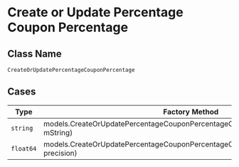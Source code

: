 
# Create or Update Percentage Coupon Percentage

## Class Name

`CreateOrUpdatePercentageCouponPercentage`

## Cases

| Type | Factory Method |
|  --- | --- |
| `string` | models.CreateOrUpdatePercentageCouponPercentageContainer.FromString(string mString) |
| `float64` | models.CreateOrUpdatePercentageCouponPercentageContainer.FromPrecision(float64 precision) |

